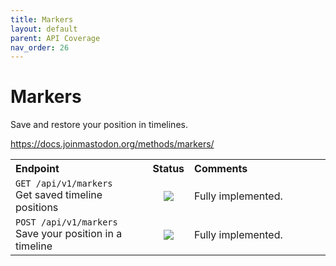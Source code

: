 ```yaml
---
title: Markers
layout: default
parent: API Coverage
nav_order: 26
---
```


# Markers

Save and restore your position in timelines.

<a href="https://docs.joinmastodon.org/methods/markers/" target="_blank">https://docs.joinmastodon.org/methods/markers/</a>

<table style="width:100%;table-layout:fixed;">
  <tr>
    <th style="width:45%;text-align:left;">Endpoint</th>
    <th style="width:10%;text-align:center;">Status</th>
    <th style="width:45%;text-align:left;">Comments</th>
  </tr>
  <tr>
    <td style="width:45%;text-align:left;"><code>GET /api/v1/markers</code><br>Get saved timeline positions</td>
    <td style="width:10%;text-align:center;"><img src="/assets/green16.png"></td>
    <td style="width:45%;text-align:left;">Fully implemented.</td>
  </tr>
  <tr>
    <td style="width:45%;text-align:left;"><code>POST /api/v1/markers</code><br>Save your position in a timeline</td>
    <td style="width:10%;text-align:center;"><img src="/assets/green16.png"></td>
    <td style="width:45%;text-align:left;">Fully implemented.</td>
  </tr>
</table>
